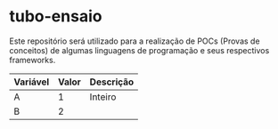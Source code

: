 # tubo-ensaio
Este repositório será utilizado para a realização de POCs (Provas de conceitos) de algumas linguagens de programação e seus respectivos frameworks.

| Variável | Valor | Descrição |
| -------- | ----- | ----------- |
| A        | 1     | Inteiro     |
| B        | 2     |             |


